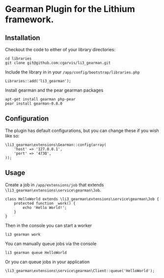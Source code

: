 # Gearman Plugin for the  Lithium framework.

## Installation

Checkout the code to either of your library directories:

    cd libraries
    git clone git@github.com:cgarvis/li3_gearman.git

Include the library in in your `/app/config/bootstrap/libraries.php`

    Libraries::add('li3_gearman');
    
Install gearman and the pear gearman packages

	apt-get install gearman php-pear
	pear install gearman-0.8.0
    
## Configuration

The plugin has default configurations, but you can change these if you wish like so:

	\li3_gearman\extensions\Gearman::config(array(
		'host' => '127.0.0.1',
		'port' => '4730',	
	));

## Usage

Create a job in `/app/extensions/job` that extends `\li3_gearman\extensions\service\gearman\Job`.

	class HelloWorld extends \li3_gearman\extensions\service\gearman\Job {
		protected function _work() {
			echo 'Hello World!';
		}
	}
	
Then in the console you can start a worker

	li3 gearman work
	
You can manually queue jobs via the console

	li3 gearman queue HelloWorld
	
Or you can queue jobs in your application

	\li3_gearman\extensions\service\gearman\Client::queue('HelloWorld');
